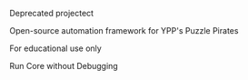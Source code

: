 Deprecated projectect

Open-source automation framework for YPP's Puzzle Pirates

For educational use only

Run Core without Debugging